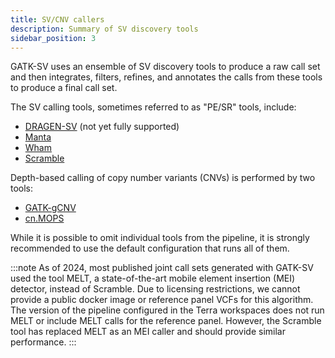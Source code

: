 ```yaml
---
title: SV/CNV callers
description: Summary of SV discovery tools
sidebar_position: 3
---
```


GATK-SV uses an ensemble of SV discovery tools to produce a raw call set and then integrates, filters, refines, 
and annotates the calls from these tools to produce a final call set.

The SV calling tools, sometimes referred to as "PE/SR" tools, include:
- [DRAGEN-SV](https://help.dragen.illumina.com/product-guides/dragen-v4.3/dragen-dna-pipeline/sv-calling) (not yet fully supported)
- [Manta](https://github.com/Illumina/manta)
- [Wham](https://github.com/zeeev/wham)
- [Scramble](https://github.com/GeneDx/scramble)

Depth-based calling of copy number variants (CNVs) is performed by two tools:
- [GATK-gCNV](https://github.com/broadinstitute/gatk)
- [cn.MOPS](https://bioconductor.org/packages/release/bioc/html/cn.mops.html)

While it is possible to omit individual tools from the pipeline, it is strongly recommended to use the default 
configuration that runs all of them.

:::note
As of 2024, most published joint call sets generated with GATK-SV used the tool MELT, a state-of-the-art mobile element 
insertion (MEI) detector, instead of Scramble. Due to licensing restrictions, we cannot provide a public docker image 
or reference panel VCFs for this algorithm. The version of the pipeline configured in the Terra workspaces does not run 
MELT or include MELT calls for the reference panel. However, the Scramble tool has replaced MELT as an MEI caller and 
should provide similar performance.
:::
